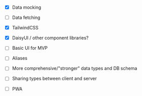 - [x] Data mocking
- [ ] Data fetching
- [x] TailwindCSS
- [x] DaisyUI / other component libraries?

- [ ] Basic UI for MVP
- [ ] Aliases

- [ ] More comprehensive/"stronger" data types and DB schema
- [ ] Sharing types between client and server

- [ ] PWA
